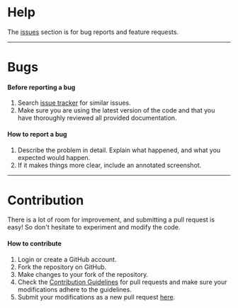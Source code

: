 # Help 
The [issues](https://github.com/scanse/sweep-3d-scanner-unity-viewer/issues) section is for bug reports and feature requests. 

---
# Bugs
#### Before reporting a bug

1. Search [issue tracker](https://github.com/scanse/sweep-3d-scanner-unity-viewer/issues) for similar issues.
2. Make sure you are using the latest version of the code and that you have thoroughly reviewed all provided documentation.

#### How to report a bug

1. Describe the problem in detail. Explain what happened, and what you expected would happen.
2. If it makes things more clear, include an annotated screenshot.

---
# Contribution
There is a lot of room for improvement, and submitting a pull request is easy! So don't hesitate to experiment and modify the code.

#### How to contribute

1. Login or create a GitHub account.
2. Fork the repository on GitHub.
3. Make changes to your fork of the repository.
4. Check the [Contribution Guidelines](PULL_REQUEST_TEMPLATE.md) for pull requests and make sure your modifications adhere to the guidelines.
5. Submit your modifications as a new pull request [here](https://github.com/scanse/sweep-3d-scanner-unity-viewer/pulls).